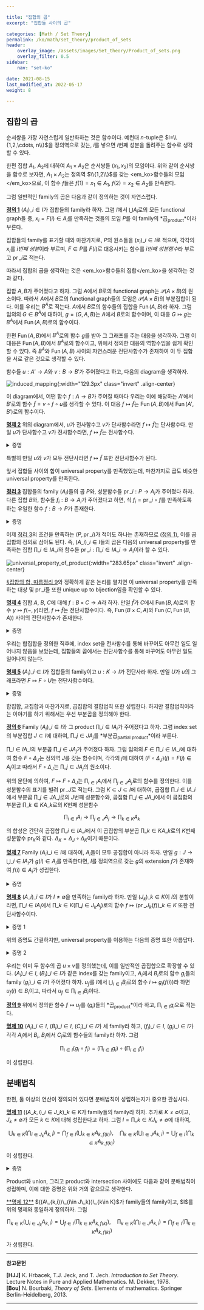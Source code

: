 ```yaml
---

title: "집합의 곱"
excerpt: "집합들 사이의 곱"

categories: [Math / Set Theory]
permalink: /ko/math/set_theory/product_of_sets
header:
    overlay_image: /assets/images/Set_theory/Product_of_sets.png
    overlay_filter: 0.5
sidebar: 
    nav: "set-ko"

date: 2021-08-15
last_modified_at: 2022-05-17
weight: 8

---
```


## 집합의 곱

순서쌍을 가장 자연스럽게 일반화하는 것은 함수이다. 예컨대 $n$-tuple은 $I=\\{1,2,\cdots, n\\}$을 정의역으로 갖는, $i$를 넣으면 $i$번째 성분을 돌려주는 함수로 생각할 수 있다.

한편 집합 $A_1$, $A_2$에 대하여 $A_1\times A_2$은 순서쌍들 $(x_1,x_2)$의 모임이다. 위와 같이 순서쌍을 함수로 보자면, $A_1\times A_2$는 정의역 $\\{1,2\\}$를 갖는 <em_ko>함수들의 모임</em_ko>으로, 이 함수 $f$들은 $f(1)=x_1\in A_1$, $f(2)=x_2\in A_2$를 만족한다. 

그럼 일반적인 family의 곱은 다음과 같이 정의하는 것이 자연스럽다.

<div class="definition" markdown="1">

<ins id="df1">**정의 1**</ins> $(A_i)\_{i\in I}$가 집합들의 family라 하자. 그럼 $I$에서 $\bigcup A_i$로의 모든 functional graph들 중, $x_i=F(i)\in A_i$를 만족하는 것들의 모임 $P$를 이 family의 *곱<sub>product</sub>*이라 부른다.

집합들의 family를 표기할 때와 마찬가지로, $P$의 원소들을 $(x_i)\_{i\in I}$로 적으며, 각각의 $x_i$를 *$i$번째 성분*이라 부르며, $F\in P$를 $F(i)$로 대응시키는 함수를 *$i$번째 성분함수*라 부르고 $\operatorname{pr}\_i$로 적는다.

</div>

따라서 집합의 곱을 생각하는 것은 <em_ko>함수들의 집합</em_ko>을 생각하는 것과 같다. 

집합 $A,B$가 주어졌다고 하자. 그럼 $A$에서 $B$로의 functional graph는 $\mathcal{P}(A\times B)$의 원소이다. 따라서 $A$에서 $B$로의 functional graph들의 모임은 $\mathcal{P}(A\times B)$의 부분집합이 된다. 이를 우리는 $B^A$로 적는다. $A$에서 $B$로의 함수들의 집합을 $\operatorname{Fun}(A,B)$라 하자. 그럼 임의의 $G\in B^A$에 대하여, $g=(G,A,B)$는 $A$에서 $B$로의 함수이며, 이 대응 $G\mapsto g$는 $B^A$에서 $\operatorname{Fun}(A,B)$로의 함수이다. 

한편 $\operatorname{Fun}(A,B)$에서 $B^A$로의 <phrase>함수 $g$를 받아 그 그래프를 주는 대응</phrase>을 생각하자. 그럼 이 대응은 $\operatorname{Fun}(A,B)$에서 $B^A$로의 함수이고, 위에서 정의한 대응의 역함수임을 쉽게 확인할 수 있다. 즉 $B^A$와 $\operatorname{Fun}(A,B)$ 사이의 자연스러운 전단사함수가 존재하여 이 두 집합을 서로 같은 것으로 생각할 수 있다.

함수들 $u:A'\rightarrow A$와 $v:B\rightarrow B'$가 주어졌다고 하고, 다음의 diagram을 생각하자.

![induced_mapping](/assets/images/Set_theory/Product_of_sets-1.png){:width="129.3px"  class="invert" .align-center}

이 diagram에서, 어떤 함수 $f:A\rightarrow B$가 주어질 때마다 우리는 이에 해당하는 $A'$에서 $B'$로의 함수 $\tilde{f}=v\circ f\circ u$를 생각할 수 있다. 이 대응 $f\mapsto \tilde{f}$는 $\operatorname{Fun}(A, B)$에서 $\operatorname{Fun}(A', B')$로의 함수이다.

<div class="proposition" markdown="1">

<ins id="pp2">**명제 2**</ins> 위의 diagram에서, $u$가 전사함수고 $v$가 단사함수라면 $f\mapsto \tilde{f}$는 단사함수다. 만일 $u$가 단사함수고 $v$가 전사함수라면, $f\mapsto \tilde{f}$는 전사함수다.

</div>
<details class="proof" markdown="1">
<summary>증명</summary>

우선 $u$, $v$가 각각 전사함수와 단사함수라 하자. 주어진 함수 $f\mapsto\tilde{f}$가 단사임을 보이기 위해서는 $\tilde{f}=\tilde{g}$라면 $f=g$임을 보여야 한다. $s$와 $r$을 각각에 해당하는 section과 retraction이라 하자. 만일 $\tilde{f}=\tilde{g}$라면, 

$$\begin{aligned}
  f&=\operatorname{id}_B\circ f\circ\operatorname{id}_A=(r\circ v)\circ f\circ(u\circ s)=r\circ(v\circ f\circ u)\circ s\\
  &=r\circ\tilde{f}\circ s=r\circ\tilde{g}\circ s\\
  &=r\circ(v\circ g\circ u)\circ s=(r\circ v)\circ g\circ (u\circ s)=\operatorname{id}_B\circ g\circ\operatorname{id}_A=g
\end{aligned}$$

이므로 $f=g$이다. 따라서 주어진 함수는 단사함수다. 

비슷하게 $u$와 $v$가 각각 단사함수, 전사함수라 하자. 임의의 $f'\in\operatorname{Fun}(A',B')$에 대하여 $\tilde{f}=f'$인 $f\in\operatorname{Fun}(A,B)$가 존재함을 보여야 한다. $r'$, $s'$가 각각 $u$와 $v$의 retraction과 section이라 하자. 그럼

$$f'=\operatorname{id}_{B'}\circ f'\circ\operatorname{id}_{A'}=(v\circ s')\circ f'\circ(r'\circ u)=v\circ(s'\circ f'\circ r')\circ u$$

이므로, $f=s'\circ f'\circ r'$는 $\operatorname{Fun}(A,B)$의 원소이며 $f'=\tilde{f}$를 만족한다. 따라서 주어진 함수는 전사함수다.

</details>

특별히 만일 $u$와 $v$가 모두 전단사라면 $f\mapsto \tilde{f}$ 또한 전단사함수가 된다. 

앞서 집합들 사이의 합이 universal property를 만족했었는데, 마찬가지로 곱도 비슷한 universal property를 만족한다.

<div class="proposition" markdown="1">

<ins id="thm3">**정리 3**</ins> 집합들의 family $(A_i)$들의 곱 $P$와, 성분함수들 $\operatorname{pr}\_i:P\rightarrow A_i$가 주어졌다 하자. 다른 집합 $B$와, 함수들 $f_i:B\rightarrow A_i$가 주어졌다고 하면, 식 $f_i=\operatorname{pr}\_i\circ f$를 만족하도록 하는 유일한 함수 $f:B\rightarrow P$가 존재한다.

</div>
<details class="proof" markdown="1">
<summary>증명</summary>

우선 주어진 조건 $f\_i=\operatorname{pr}\_i\circ f$를 만족하는 함수 $f,f'$가 주어졌다 하자. 우리는 임의의 $y\in B$에 대해 $f(y)=f'(y)$임을 보여야 한다. 그런데 $f(y)$와 $f'(y)$는 어차피 $A$의 원소이므로 함수(순서쌍)이고, 따라서 $i$가 대응되는 값($i$번째 좌표)들에 의해 결정된다. 따라서 임의의 $y\in B$와 $i\in I$가 주어졌다고 할 때, $\operatorname{pr}\_i(f(y))=\operatorname{pr}\_i(f'(y))$라는 것을 보이면 충분하다. 그런데

$$\operatorname{pr}_i(f(y))=f_i(y)=\operatorname{pr}_i(f'(y))$$  

이므로, 그러한 함수 $f$는 유일해야 한다.

존재성의 경우, 마찬가지로 위의 유일성 증명에 힌트를 얻어 $f(y)$의 값을

> $(f(y))(i)=f_i(y)$를 만족하는 함수 (혹은 $i$번째 좌표가 $f_i(y)$인 순서쌍)

으로 정의한 후 이 대응 $y\mapsto f(y)$가 실제로 함수임을 보이면 된다. 

</details>

이제 [정리 3](#thm3)의 조건을 만족하는 $(P, \operatorname{pr}\_i)$가 적어도 하나는 존재하므로 ([정의 1](#df1)), 이를 곱집합의 정의로 삼아도 된다. 즉,  $(A\_i)\_{i\in I}$들의 곱은 다음의 universal property를 만족하는 집합 $\prod\_{i\in I} A\_i$와 함수들 $\operatorname{pr}\_i:\prod\_{i\in I}A\_i\rightarrow A_i$이라 할 수 있다.

![universal_property_of_product](/assets/images/Set_theory/Product_of_sets-2.png){:width="283.65px" class="invert" .align-center}

[§집합의 합, 따름정리 9](/ko/math/set_theory/sum_of_sets#crl9)와 정확하게 같은 논리를 펼치면 이 universal property를 만족하는 대상 및 $\operatorname{pr}\_i$들 또한 unique up to bijection임을 확인할 수 있다. 

<div class="proposition" markdown="1">

<ins id="pp4">**명제 4**</ins> 집합 $A$, $B$, $C$에 대해 $f:B\times C\rightarrow A$라 하자. 만일 $\tilde{f}$가 $C$에서 $\operatorname{Fun}(B,A)$로의 함수 $y\mapsto f(-,y)$라면, $f\mapsto\tilde{f}$는 전단사함수이다. 즉, $\operatorname{Fun}(B\times C,A)$와 $\operatorname{Fun}(C, \operatorname{Fun}(B, A))$ 사이의 전단사함수가 존재한다.

</div>

<details class="proof" markdown="1">
<summary>증명</summary>
우선 $\tilde{f}$는 $C$에서 $\operatorname{Fun}(B,A)$로의 함수이므로, $\tilde{f}\in\operatorname{Fun}(C,\operatorname{Fun}(B,A))$이다. 따라서 주어진 함수는 $\operatorname{Fun}(B\times C, A)$에서 $\operatorname{Fun}(C, \operatorname{Fun}(B,A))$로의 함수이다. 우리는 이 함수가 전단사임을 보이기 위해 역함수를 만들 것이다.

$g\in\operatorname{Fun}(C, \operatorname{Fun}(B,A))$가 주어졌다고 하자. 그럼 임의의 $y\in C$에 대하여, $g(y)$는 $\operatorname{Fun}(B, A)$의 원소이다. 이제 $\bar{g}:B\times C\rightarrow A$를 $(x, y)$를 $g(y)(x)$로 보내는 함수로 정의하자. 그럼 임의의 $g\in \operatorname{Fun}(C,\operatorname{Fun}(B,A))$에 대하여, $g$를 $\bar{g}$로 보내는 함수

$$\begin{aligned}
-:\operatorname{Fun}(C, \operatorname{Fun}(B,A))&\rightarrow\operatorname{Fun}(B\times C,A)\\
g\phantom{function}&\mapsto\phantom{function}\bar{g}
\end{aligned}$$

를 생각할 수 있다. 앞서 말한대로, 우리는 이 함수 $-$가 원래의 함수

$$\begin{aligned}
\sim\;:\operatorname{Fun}(B\times C,A)&\rightarrow\operatorname{Fun}(C, \operatorname{Fun}(B,A))\\
f\phantom{function}&\mapsto\phantom{function}\tilde{f}
\end{aligned}$$

의 역함수임을 보여야 한다.

임의의 $f:B\times C\rightarrow A$에 대하여, $\tilde{f}\in \operatorname{Fun}(C, \operatorname{Fun}(B, A))$이다. 이제 이 함수를 거꾸로 $-$를 타고 $\operatorname{Fun}(B\times C,A)$로 보내자. 그럼 이 결과 $\bar{\tilde{f}}$는 $(x, y)$를 $\tilde{f}(y)(x)$로 보내는 함수이다. 그런데 $\tilde{f}(y)$는 함수 $f(-, y)$이므로 $\bar{\tilde{f}}=f$이다.  
한편 임의의 $g\in\operatorname{Fun}(C, \operatorname{Fun}(B, A))$에 대하여, $\bar{g}$를 먼저 적용한 후 $\tilde{\bar{g}}$를 조사해보면, $\tilde{\bar{g}}$는 $y\mapsto \bar{g}(-,y)$로 정해지는 함수이다. 그런데 $\bar{g}$의 정의에 의하여 이는 다시 $y$를 $g(y)(-)$로 보내는 함수이다. 즉 $\tilde{\bar{g}}$는 다시 $g$가 된다. 이로부터 $\bar{\tilde{f}}=f$이고 $\tilde{\bar{g}}=g$이므로 이들은 서로 역함수 관계이다. 즉, 우리는 다음을 보인 것이다.

$$\begin{aligned}
  f\overset{\sim}{\longrightarrow}&\tilde{f}\overset{-}{\longrightarrow}\bar{\tilde{f}}=f,\\
  g\overset{-}{\longrightarrow}&\bar{g}\overset{\sim}{\longrightarrow}\tilde{\bar{g}}=g
\end{aligned}$$

그러므로 $\sim\;:f\mapsto\tilde{f}$는 전단사이다. 
</details>

우리는 합집합을 정의한 직후에, index set을 전사함수를 통해 바꾸어도 아무런 일도 일어나지 않음을 보았는데, 집합들의 곱에서는 전단사함수를 통해 바꾸어도 아무런 일도 일어나지 않는다. 

<div class="proposition" markdown="1">

<ins id="pp5">**명제 5**</ins> $(A_i)\_{i\in I}$가 집합들의 family이고 $u:K\rightarrow I$가 전단사라 하자. 만일 $U$가 $u$의 그래프라면 $F\mapsto F\circ U$는 전단사함수이다.

</div>

<details class="proof" markdown="1">
<summary>증명</summary>
다음의 diagram을 생각하자.

![induced_bijection](/assets/images/Set_theory/Product_of_sets-3.png){:width="275.25px"  class="invert" .align-center}

여기서 $v$는 $(x_i)\_{i\in I}$를 $(x\_{u(k)})\_{k\in K}$로 대응시키는 전단사함수이다. 그럼 위의 [명제 2](#pp2)에 의하여 $F\mapsto F\circ U$는 전단사다.
</details>

합집합, 교집합과 마찬가지로, 곱집합의 결합법칙 또한 성립한다. 하지만 결합법칙이라는 이야기를 하기 위해서는 우선 부분곱을 정의해야 한다.

<div class="definition" markdown="1">

<ins id="df6">**정의 6**</ins> Family $(A_i)\_{i\in I}$와 그 product $\prod\_{i\in I} A_i$가 주어졌다고 하자. 그럼 index set의 부분집합 $J\subset I$에 대하여, $\prod\_{j\in J} A_j$를 *부분곱<sub>partial product</sub>*이라 부른다. 

</div>

$\prod\_{i\in I}A\_i$의 부분곱 $\prod\_{j\in J}A_j$가 주어졌다 하자. 그럼 임의의 $F\in\prod\_{i\in I}A\_i$에 대하여 함수 $F\circ\Delta_J$는 정의역 $J$를 갖는 함수이며, 각각의 $j$에 대하여 $(F\circ\Delta_J)(j)=F(j)\in A_j$이고 따라서 $F\circ\Delta_J$는 $\prod\_{j\in J}A_j$의 원소이다. 

위의 문단에 의하여, $F\mapsto F\circ\Delta_J$는 $\prod_{i\in I}A_i$에서 $\prod_{j\in J}A_j$로의 함수를 정의한다. 이를 성분함수의 표기를 빌려 $\operatorname{pr}\_J$로 적는다. 그럼 $K\subset J\subset I$에 대하여, 곱집합 $\prod\_{i\in I}A\_i$에서 부분곱 $\prod\_{j\in J}A\_j$로의 $J$번째 성분함수와, 곱집합 $\prod\_{j\in J}A\_j$에서 이 곱집합의 부분곱 $\prod\_{k\in K}A\_k$로의 $K$번째 성분함수

$$\prod_{i\in I}A_i\longrightarrow \prod_{j\in J}A_j\longrightarrow \prod_{k\in K}A_k$$

의 합성은 간단히 곱집합 $\prod\_{i\in I}A\_i$에서 이 곱집합의 부분곱 $\prod\_{k\in K}A\_k$로의 $K$번째 성분함수 $\operatorname{pr}_K$와 같다. $\Delta_K=\Delta_J\circ\Delta_K$이기 때문이다. 

<div class="proposition" markdown="1">

<ins id="pp7">**명제 7**</ins> Family $(A_i)\_{i\in I}$에 대하여, $A_i$들이 모두 공집합이 아니라 하자. 만일 $g:J\rightarrow\bigcup\_{i\in I} A_i$가 $g(i)\in A_i$를 만족한다면, $I$를 정의역으로 갖는 $g$의 extension $f$가 존재하여 $f(i)\in A_i$가 성립한다.

</div>

<details class="proof" markdown="1">
<summary>증명</summary>

각각의 $i\in I\setminus J$에 대하여, $A_i$가 공집합이 아니므로 $x_i\in A_i$를 하나씩 뽑을 수 있다. 따라서 $g$의 그래프 $G$를 $G\cup\left(\bigcup\_{i\in I\setminus J}\left\\{(i, x_i)\right\\}\right)$로 확장하면 된다.
</details>

<div class="proposition" markdown="1">

<ins id="pp8">**명제 8**</ins> $(A\_i)\_{i\in I}$가 $I\neq\emptyset$을 만족하는 family라 하자. 만일 $(J_k)\_{k\in K}$이 $I$의 분할이라면, $\prod\_{i\in I}A_i$에서 $\prod\_{k\in K}\left(\prod\_{j\in J_k}A_j\right)$로의 함수 $f\mapsto (\operatorname{pr}\_{J_k}(f))\_{k\in K}$ 또한 전단사함수이다.

</div>

<details class="proof" markdown="1">
<summary>증명 1</summary>

$(J_k)\_{k\in K}$이 분할이므로, $f_k:J_k\rightarrow \bigcup\_{i\in I} A_i$는 쌍마다 서로소인 정의역을 갖는 함수들의 family이고, 따라서 [§집합의 합, 명제 2](/ko/math/set_theory/sum_of_sets#pp2)를 적용하면 전단사함수를 얻는다.

</details>

위의 증명도 간결하지만, universal property를 이용하는 다음의 증명 또한 아름답다.

<details class="proof--alone" markdown="1">
<summary>증명 2</summary>

표기법 상의 깔끔함을 위해 일괄적으로

- Index set $K$에 대한 곱집합 $\prod_{k\in K}\left(\prod_{j\in J_k}A_j\right)$의 $k$번째 성분함수

  $$\prod_{k\in K}\left(\prod_{j\in J_k}A_j\right)\rightarrow\prod_{j\in J_k}A_j$$

  을 $\operatorname{pr}_k$,
- Index set $J_k$에 대한 곱집합 $\prod_{j\in J_k}A_j$의 $j$번째 성분함수

  $$\prod_{j\in J_k}A_j\rightarrow A_j$$

  도 $\operatorname{pr}_j$,
- Index set $I$에 대한 곱집합 $\prod_{i\in I}A_i$의 $i$번째 성분함수

  $$\prod_{i\in I}A_i\rightarrow A_i$$

  도 $\operatorname{pr}_i$

으로 표기하자. 글자로 보았을 때는 약간의 혼동이 있을 수 있지만, diagram 상에서는 source와 target이 모두 명시되므로 혼동의 여지가 없다.

$(J\_k)\_{k\in K}$는 $I$의 분할이므로, 각각의 $i\in I$마다 유일한 $k\in K$가 존재하여 $i\in J_k$이다. 이제 함수 $\operatorname{pr}_{ik}$를 다음의 합성

$$\operatorname{pr}_{ik}:\prod_{k\in K}\left(\prod_{j\in J_k}A_j\right)\overset{\operatorname{pr}_k}{\longrightarrow}\prod_{j\in J_k}A_j\overset{\operatorname{pr}_i}{\longrightarrow}A_i$$

으로 정의하자. 그럼 곱집합 $\prod_{i\in I}A_i$의 universal property로부터, 다음의 diagram을 commute하도록 하는 $\phi:\prod_{k\in K}\left(\prod_{j\in J_k}A_j\right)\rightarrow\prod_{i\in I}A_i$가 존재함을 안다.

![partial_product_pf_1](/assets/images/Set_theory/Product_of_sets-4.png){:width="378.6px" class="invert" .align-center}

비슷하게 index set $K$에 대한 곱집합 $\prod_{k\in K}\left(\prod_{j\in J_k}A_j\right)$의 universal property로부터, 다음의 diagram을 commute하게 하는 $\psi:\prod_{i\in I}A_i\rightarrow\prod_{k\in K}\left(\prod_{j\in J_k}A_j\right)$가 존재함을 안다.

![partial_product_pf_2](/assets/images/Set_theory/Product_of_sets-5.png){:width="502.8px" class="invert" .align-center}

그럼 $\phi\circ\psi$와 $\psi\circ\phi$가 각각 항등함수이고, 따라서 이들이 원하는 전단사함수가 된다. 

예를 들어 $\phi\circ\psi$가 $\prod_{i\in I}A_i$에서 자기자신으로의 항등함수임을 보이자. 이를 위해서는 모든 $i\in I$에 대하여 다음의 diagram이 commute함을 보이면 충분하다.

![partial_product_pf_3](/assets/images/Set_theory/Product_of_sets-6.png){:width="184.35px" class="invert" .align-center}

곱집합의 universal property는 위의 diagram을 commute하게 하는 <em_ko>유일한</em_ko> 함수 $\prod_{i\in I}A_i\rightarrow \prod_{i\in I}A_i$가 존재한다는 것을 의미하는데, 당연하게 $\prod_{i\in I}A_i$에서 자기자신으로의 항등함수 또한 위의 diagram을 commute하게 하고 따라서 유일성에 의해 이 함수는 $\phi\circ\psi$와 같아야 하기 때문이다. 

이제

$${\operatorname{pr}_i}\circ(\phi\circ\psi)=({\operatorname{pr}_i}\circ\phi)\circ\psi={\operatorname{pr}_{ik}}\circ\psi={\operatorname{pr}_i}\circ({\operatorname{pr}_k}\circ\psi)={\operatorname{pr}_j}\circ{\operatorname{pr}_{J_k}}=\operatorname{pr}_j$$

에서 원하는 결론을 얻는다. (마지막 등식은 $\operatorname{pr}_j$를 $\\{j\\}\subset I$로의 성분함수로 보았다.) 이 식은 복잡해보이지만, 그냥 다음의 diagram이 commute한다는 것을 식으로 쓴 것에 불과하다. 

![partial_product_pf_4](/assets/images/Set_theory/Product_of_sets-7.png){:width="349.05px" class="invert" .align-center}

</details> 

우리는 이미 두 함수의 곱 $u\times v$를 정의했는데, 이를 일반적인 곱집합으로 확장할 수 있다. $(A_i)\_{i\in I}$, $(B_i)\_{i\in I}$가 같은 index를 갖는 family이고, <phrase>$A_i$에서 $B_i$로의 함수 $g_i$들의 family</phrase> $(g_i)\_{i\in I}$가 주어졌다 하자. $u_f$를 $I$에서 $\bigcup_{i\in I}B_i$로의 함수 $i\mapsto g_i(f(i))$라 하면 $u_f(i)\in B_i$이고, 따라서 $u_f\in\prod_{i\in I}B_i$이다. 

<div class="definition" markdown="1">

<ins id="df9">**정의 9**</ins> 위에서 정의한 함수 $f\mapsto u_f$를 $(g_i)$들의 *곱<sub>product</sub>*이라 하고, $\prod_{i\in I}g_i$으로 적는다.

</div>

<div class="proposition" markdown="1">

<ins id="pp10">**명제 10**</ins> $(A_i)\_{i\in I}$, $(B_i)\_{i\in I}$, $(C_i)\_{i\in I}$가 세 family라 하고, $(f_i)\_{i\in I}$, $(g_i)\_{i\in I}$가 각각 $A_i$에서 $B_i$, $B_i$에서 $C_i$로의 함수들의 family라 하자. 그럼

$$\prod_{i\in I} (g_i\circ f_i)=\left(\prod_{i\in I} g_i\right)\circ\left(\prod_{i\in I}f_i\right)$$

이 성립한다.

</div>

## 분배법칙

한편, 둘 이상의 연산이 정의되어 있다면 분배법칙이 성립하는지가 중요한 관심사다.

<div class="proposition" markdown="1">

<ins id="pp11">**명제 11**</ins> $((A\_{k,i})\_{i\in J\_k})\_{k\in K}$가 family들의 family라 하자. 추가로 $K\neq\emptyset$이고, $J_k\neq\emptyset$가 모든 $k\in K$에 대해 성립한다고 하자. 그럼 $I=\prod\_{k\in K} J_k\neq\emptyset$에 대하여,

$$\bigcup_{k\in K}\left(\bigcap_{i\in J_k}A_{k,i}\right)=\bigcap_{f\in I}\left(\bigcup_{k\in K}A_{k,f(k)}\right),\quad\bigcap_{k\in K}\left(\bigcup_{i\in J}A_{k,i}\right)=\bigcup_{f\in I}\left(\bigcap_{k\in K}A_{k,f(k)}\right)$$

이 성립한다.
</div>

<details class="proof" markdown="1">
<summary>증명</summary>

우선 $x\in \bigcup\_{k\in K}\left(\bigcap\_{i\in J_k}A\_{k,i}\right)$라 하자. 우리는 $x\in \bigcap\_{f\in I}\left(\bigcup\_{k\in K}A\_{k,f(k)}\right)$, 즉 모든 $f\in I$에 대하여 $x\in \bigcup\_{k\in K}A\_{k,f(k)}$임을 보여야 한다. 어떤 $k\in K$에 대하여 $x\in \bigcap\_{i\in J_k}A\_{k,i}$이므로, $x\in A\_{k,f(k)}$이다. 따라서 $x\in \bigcup\_{k\in K}A\_{k,f(k)}$가 모든 $f$에 대하여 성립하고, 따라서 포함관계가 성립한다.  

반대쪽 포함관계를 보이기 위해 대우명제를 사용하자. 즉 $x\not\in \bigcup\_{k\in K}\left(\bigcap\_{i\in J_k}A\_{k,i}\right)$라 하자. 그럼 모든 $k\in K$에 대하여, $x\not\in \bigcap\_{i\in J_k}A\_{k,i}$이다. 따라서 어떤 $i$가 존재하여, 모든 $k$에 대해 $x\not\in A\_{k,i}$이다. 이제 $f(k)$가 그러한 $i$가 되도록 하는 $f\in I$를 잡으면, $x\not\in\bigcup\_{k\in K}A\_{k,f(k)}$이고 , 따라서 우변에 속하지 않는다. 두 번째 식도 이와 비슷하게 보이면 된다.
</details>

Product와 union, 그리고 product와 intersection 사이에도 다음과 같이 분배법칙이 성립하며, 이에 대한 증명은 위와 거의 같으므로 생략한다.

<div class="proposition" markdown="1">
<ins id="pp12">**명제 12**</ins> $((A\_{k,i})\_{i\in J\_k})\_{k\in K}$가 family들의 family이고, $I$를 위의 명제와 동일하게 정의하자. 그럼 

$$\prod_{k\in K}\left(\bigcup_{i\in J_k}A_{k,i}\right)=\bigcup_{f\in I}\left(\prod_{k\in K}A_{k,f(k)}\right),\quad\prod_{k\in K}\left(\bigcap_{i\in J}A_{k,i}\right)=\bigcap_{f\in I}\left(\prod_{k\in K}A_{k,f(k)}\right)$$

가 성립한다.
</div>

---
**참고문헌**

**[HJJ]** K. Hrbacek, T.J. Jeck, and T. Jech. *Introduction to Set Theory*. Lecture Notes in Pure and Applied Mathematics. M. Dekker, 1978.  
**[Bou]** N. Bourbaki, <i>Theory of Sets</i>. Elements of mathematics. Springer Berlin-Heidelberg, 2013.

---

